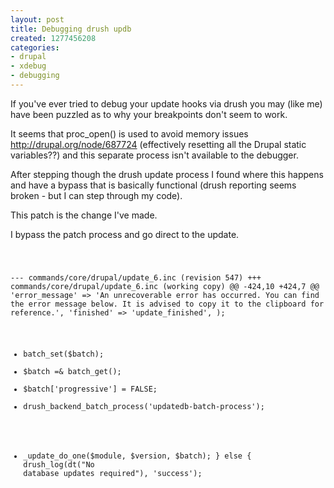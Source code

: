 ```yaml
---
layout: post
title: Debugging drush updb
created: 1277456208
categories:
- drupal
- xdebug
- debugging
---
```

If you've ever tried to debug your update hooks via drush you may (like me) have been puzzled as to why your breakpoints don't seem to work.


It seems that proc_open() is used to avoid memory issues http://drupal.org/node/687724 (effectively resetting all the Drupal static variables??) and this separate process isn't available to the debugger.

After stepping though the drush update process I found where this happens and have a bypass that is basically functional (drush reporting seems broken - but I can step through my code).

This patch is the change I've made.

I bypass the patch process and go direct to the update.

<code>

--- commands/core/drupal/update_6.inc   (revision 547)
+++ commands/core/drupal/update_6.inc   (working copy)
@@ -424,10 +424,7 @@
       'error_message' => 'An unrecoverable error has occurred. You can find the error message below. It is advised to copy it to the clipboard for reference.',
       'finished' => 'update_finished',
     );
-    batch_set($batch);
-    $batch =& batch_get();
-    $batch['progressive'] = FALSE;
-    drush_backend_batch_process('updatedb-batch-process');
+    _update_do_one($module, $version, $batch);
   }
   else {
     drush_log(dt("No database updates required"), 'success');

</code>
